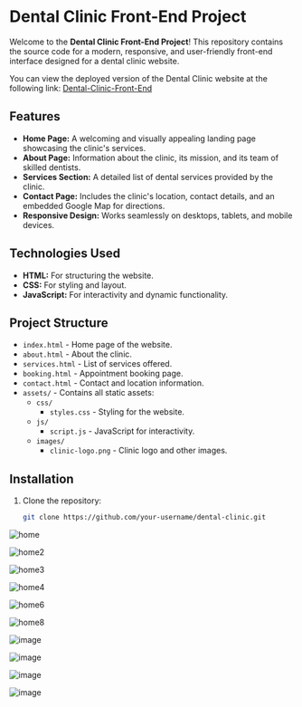 # Dental Clinic Front-End Project

Welcome to the **Dental Clinic Front-End Project**! This repository contains the source code for a modern, responsive, and user-friendly front-end interface designed for a dental clinic website.

You can view the deployed version of the Dental Clinic website at the following link:
[Dental-Clinic-Front-End](https://mahmoud-abd-elrazek.github.io/Dental-Clinic-Frontend/Home%20page/home.html)

## Features

- **Home Page:** A welcoming and visually appealing landing page showcasing the clinic's services.
- **About Page:** Information about the clinic, its mission, and its team of skilled dentists.
- **Services Section:** A detailed list of dental services provided by the clinic.
- **Contact Page:** Includes the clinic's location, contact details, and an embedded Google Map for directions.
- **Responsive Design:** Works seamlessly on desktops, tablets, and mobile devices.

## Technologies Used

- **HTML:** For structuring the website.
- **CSS:** For styling and layout.
- **JavaScript:** For interactivity and dynamic functionality.

## Project Structure

- `index.html` - Home page of the website.
- `about.html` - About the clinic.
- `services.html` - List of services offered.
- `booking.html` - Appointment booking page.
- `contact.html` - Contact and location information.
- `assets/` - Contains all static assets:
  - `css/`
    - `styles.css` - Styling for the website.
  - `js/`
    - `script.js` - JavaScript for interactivity.
  - `images/`
    - `clinic-logo.png` - Clinic logo and other images.

## Installation

1. Clone the repository:
   ```bash
   git clone https://github.com/your-username/dental-clinic.git

![home](https://github.com/user-attachments/assets/bc5609be-9ff7-4635-9f04-c22640f8dd58)

![home2](https://github.com/user-attachments/assets/030df229-eb42-42dc-8df2-9aadd92b9b3f)

![home3](https://github.com/user-attachments/assets/ea88c431-3b21-4b9d-9312-c93d20f90014)

![home4](https://github.com/user-attachments/assets/aa691824-a305-409e-9c3b-b81e61aff7cc)

![home6](https://github.com/user-attachments/assets/e93d51ba-0a53-4fed-8aa1-0803102ec0ba)

![home8](https://github.com/user-attachments/assets/1a4ec8ce-6f80-4916-b619-d7a0f2542acf)

![image](https://github.com/user-attachments/assets/23b83f13-7a55-43a2-b08b-7ad86b74cbc7)

![image](https://github.com/user-attachments/assets/ea0bb8e5-7d66-41ed-b1d1-c0149f629583)

![image](https://github.com/user-attachments/assets/944e8c1f-b51e-4bb2-82ef-9cd78b902e8a)

![image](https://github.com/user-attachments/assets/238990d8-c539-4c5c-a7a2-d10d71326e3a)

